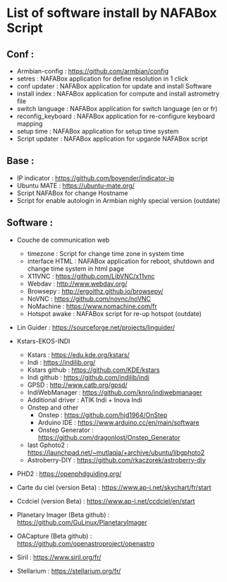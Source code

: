 
# List of software install by NAFABox Script

## Conf :

- Armbian-config : https://github.com/armbian/config
- setres :  NAFABox application for define resolution in 1 click
- conf updater : NAFABox application for update and install Software
- install index : NAFABox application for compute and install astrometry file
- switch language : NAFABox application for switch language (en or fr)
- reconfig_keyboard : NAFABox application for re-configure keyboard mapping
- setup time : NAFABox application for setup time system
- Script updater : NAFABox application for upgarde NAFABox script

## Base :

- IP indicator : https://github.com/bovender/indicator-ip
- Ubuntu MATE : https://ubuntu-mate.org/
- Script NAFABox for change Hostname
- Script for enable autologin in Armbian nighly special version (outdate)

## Software : 

- Couche de communication web
  - timezone : Script for change time zone in system time
  - interface HTML : NAFABox application for reboot, shutdown and change time system in html page
  - X11VNC : https://github.com/LibVNC/x11vnc
  - Webdav : http://www.webdav.org/
  - Browsepy : http://ergoithz.github.io/browsepy/
  - NoVNC : https://github.com/novnc/noVNC
  - NoMachine : https://www.nomachine.com/fr
  - Hotspot awake : NAFABox script for re-up hotspot (outdate)
  
- Lin Guider : https://sourceforge.net/projects/linguider/

- Kstars-EKOS-INDI
  - Kstars : https://edu.kde.org/kstars/
  - Indi : https://indilib.org/
  - Kstars github : https://github.com/KDE/kstars
  - Indi github : https://github.com/indilib/indi
  - GPSD : http://www.catb.org/gpsd/
  - IndiWebManager : https://github.com/knro/indiwebmanager
  - Additional driver : ATIK Indi + Inova Indi
  - Onstep and other
    - Onstep : https://github.com/hjd1964/OnStep
    - Arduino IDE : https://www.arduino.cc/en/main/software
    - Onstep Generator : https://github.com/dragonlost/Onstep_Generator
  - last Gphoto2 : https://launchpad.net/~mutlaqja/+archive/ubuntu/libgphoto2
  - Astroberry-DIY : https://github.com/rkaczorek/astroberry-diy
  
- PHD2 : https://openphdguiding.org/

- Carte du ciel (version Beta) : https://www.ap-i.net/skychart/fr/start

- Ccdciel (version Beta) : https://www.ap-i.net/ccdciel/en/start

- Planetary Imager (Beta github) : https://github.com/GuLinux/PlanetaryImager

- OACapture (Beta github) : https://github.com/openastroproject/openastro

- Siril : https://www.siril.org/fr/

- Stellarium : https://stellarium.org/fr/

